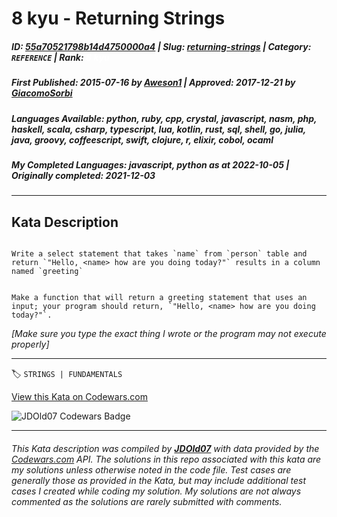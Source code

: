 # 8 kyu - Returning Strings

##### **ID**: [55a70521798b14d4750000a4](https://www.codewars.com/kata/55a70521798b14d4750000a4) | **Slug**: [returning-strings](https://www.codewars.com/kata/55a70521798b14d4750000a4) | **Category**: `REFERENCE` | **Rank**: <span style="color:white">8 kyu</span>

##### **First Published**: 2015-07-16 ***by*** [Aweson1](https://www.codewars.com/users/Aweson1) | **Approved**: 2017-12-21 ***by*** [GiacomoSorbi](https://www.codewars.com/users/GiacomoSorbi)

##### **Languages Available**: python, ruby, cpp, crystal, javascript, nasm, php, haskell, scala, csharp, typescript, lua, kotlin, rust, sql, shell, go, julia, java, groovy, coffeescript, swift, clojure, r, elixir, cobol, ocaml

##### **My Completed Languages**: javascript, python ***as at*** 2022-10-05 | **Originally completed**: 2021-12-03

---

## Kata Description


~~~if:sql

Write a select statement that takes `name` from `person` table and return `"Hello, <name> how are you doing today?"` results in a column named `greeting`

~~~

~~~if-not:sql

Make a function that will return a greeting statement that uses an input; your program should return, `"Hello, <name> how are you doing today?"`.

~~~



*[Make sure you type the exact thing I wrote or the program may not execute properly]*





---


🏷 `STRINGS | FUNDAMENTALS`


[View this Kata on Codewars.com](https://www.codewars.com/kata/55a70521798b14d4750000a4)

![](https://www.codewars.com/users/jdold07/badges/large "JDOld07 Codewars Badge")

---

###### *This Kata description was compiled by [**JDOld07**](https://tpstech.dev) with data provided by the [Codewars.com](https://www.codewars.com) API.  The solutions in this repo associated with this kata are my solutions unless otherwise noted in the code file.  Test cases are generally those as provided in the Kata, but may include additional test cases I created while coding my solution.  My solutions are not always commented as the solutions are rarely submitted with comments.*
